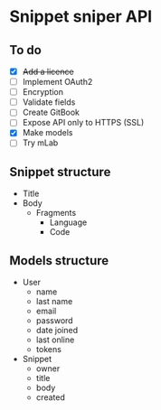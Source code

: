 # Snippet sniper API 

## To do

- [x] ~~Add a licence~~
- [ ] Implement OAuth2
- [ ] Encryption
- [ ] Validate fields
- [ ] Create GitBook
- [ ] Expose API only to HTTPS (SSL)
- [x] Make models
- [ ] Try mLab
    
## Snippet structure

- Title
- Body
    - Fragments
        - Language
        - Code

## Models structure

- User
    - name
    - last name
    - email
    - password
    - date joined
    - last online
    - tokens
- Snippet
    - owner
    - title
    - body
    - created
